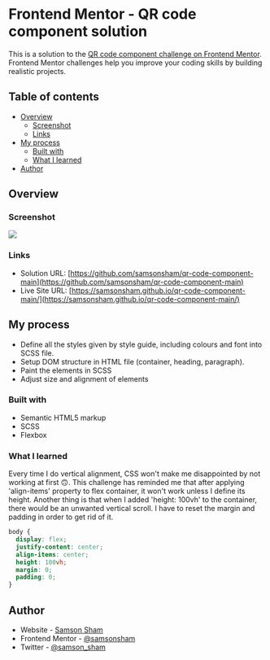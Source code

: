 # Frontend Mentor - QR code component solution

This is a solution to the [QR code component challenge on Frontend Mentor](https://www.frontendmentor.io/challenges/qr-code-component-iux_sIO_H). Frontend Mentor challenges help you improve your coding skills by building realistic projects.

## Table of contents

- [Overview](#overview)
  - [Screenshot](#screenshot)
  - [Links](#links)
- [My process](#my-process)
  - [Built with](#built-with)
  - [What I learned](#what-i-learned)
- [Author](#author)

## Overview

### Screenshot

![](https://ik.imagekit.io/c5xc1x6srka/screenshot/screen-qr-code2_jhh0JsDuo.png)

### Links

- Solution URL: [https://github.com/samsonsham/qr-code-component-main](https://github.com/samsonsham/qr-code-component-main)
- Live Site URL: [https://samsonsham.github.io/qr-code-component-main/](https://samsonsham.github.io/qr-code-component-main/)

## My process

- Define all the styles given by style guide, including colours and font into SCSS file.
- Setup DOM structure in HTML file (container, heading, paragraph).
- Paint the elements in SCSS
- Adjust size and alignment of elements

### Built with

- Semantic HTML5 markup
- SCSS
- Flexbox

### What I learned

Every time I do vertical alignment, CSS won't make me disappointed by not working at first 🙃. This challenge has reminded me that after applying 'align-items' property to flex container, it won't work unless I define its height. Another thing is that when I added 'height: 100vh' to the container, there would be an unwanted vertical scroll. I have to reset the margin and padding in order to get rid of it.

```css
body {
  display: flex;
  justify-content: center;
  align-items: center;
  height: 100vh;
  margin: 0;
  padding: 0;
}
```

## Author

- Website - [Samson Sham](https://samson-sham-portfolio.vercel.app)
- Frontend Mentor - [@samsonsham](https://www.frontendmentor.io/profile/samsonsham)
- Twitter - [@samson_sham](https://www.twitter.com/samson_sham)
